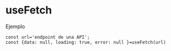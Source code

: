 # useFetch

Ejemplo

```
const url='endpoint de una API';
const {data: null, loading: true, error: null }=useFetch(url)

```